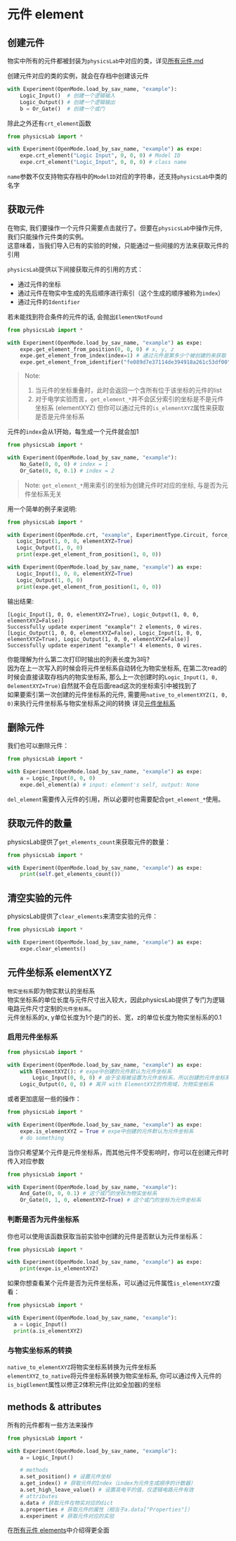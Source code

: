 # 元件 element

## 创建元件

物实中所有的元件都被封装为`physicsLab`中对应的类，详见[所有元件.md](elements.md)

创建元件对应的类的实例，就会在存档中创建该元件

```python
with Experiment(OpenMode.load_by_sav_name, "example"):
    Logic_Input()  # 创建一个逻辑输入
    Logic_Output() # 创建一个逻辑输出
    b = Or_Gate()  # 创建一个或门
```

除此之外还有`crt_element`函数

```python
from physicsLab import *

with Experiment(OpenMode.load_by_sav_name, "example") as expe:
    expe.crt_element("Logic Input", 0, 0, 0) # Model ID
    expe.crt_element("Logic_Input", 0, 0, 0) # class name
```

`name`参数不仅支持物实存档中的`ModelID`对应的字符串，还支持`physicsLab`中类的名字

## 获取元件

在物实, 我们要操作一个元件只需要点击就行了。但要在`physicsLab`中操作元件, 我们只能操作元件类的实例。  
这意味着，当我们导入已有的实验的时候，只能通过一些间接的方法来获取元件的引用

`physicsLab`提供以下间接获取元件的引用的方式：

* 通过元件的坐标
* 通过元件在物实中生成的先后顺序进行索引（这个生成的顺序被称为`index`）
* 通过元件的`Identifier`

若未能找到符合条件的元件的话, 会抛出`ElementNotFound`

```python
from physicsLab import *

with Experiment(OpenMode.load_by_sav_name, "example") as expe:
    expe.get_element_from_position(0, 0, 0) # x, y, z
    expe.get_element_from_index(index=1) # 通过元件是第多少个被创建的来获取
    expe.get_element_from_identifier("fe089d7e37114de394918a261c53df00") # 通过元件的Identifier来获取
```

> Note:
>
> 1. 当元件的坐标重叠时，此时会返回一个含所有位于该坐标的元件的list
> 2. 对于电学实验而言，`get_element_*`并不会区分索引的坐标是不是元件坐标系 (elementXYZ)
>     但你可以通过元件的`is_elementXYZ`属性来获取是否是元件坐标系

元件的`index`会从1开始，每生成一个元件就会加1

```Python
from physicsLab import *

with Experiment(OpenMode.load_by_sav_name, "example"):
    No_Gate(0, 0, 0) # index = 1
    Or_Gate(0, 0, 0.1) # index = 2
```

> Note: `get_element_*`用来索引的坐标为创建元件时对应的坐标, 与是否为元件坐标系无关

用一个简单的例子来说明:

```Python
from physicsLab import *

with Experiment(OpenMode.crt, "example", ExperimentType.Circuit, force_crt=True) as expe:
   Logic_Input(1, 0, 0, elementXYZ=True)
   Logic_Output(1, 0, 0)
   print(expe.get_element_from_position(1, 0, 0))

with Experiment(OpenMode.load_by_sav_name, "example") as expe:
   Logic_Input(1, 0, 0, elementXYZ=True)
   Logic_Output(1, 0, 0)
   print(expe.get_element_from_position(1, 0, 0))
```

输出结果:

```text
[Logic_Input(1, 0, 0, elementXYZ=True), Logic_Output(1, 0, 0, elementXYZ=False)]
Successfully update experiment "example"! 2 elements, 0 wires.
[Logic_Output(1, 0, 0, elementXYZ=False), Logic_Input(1, 0, 0, elementXYZ=True), Logic_Output(1, 0, 0, elementXYZ=False)]
Successfully update experiment "example"! 4 elements, 0 wires.
```

你能理解为什么第二次打印时输出的列表长度为3吗?  
因为在上一次写入的时候会将元件坐标系自动转化为物实坐标系, 在第二次read的时候会直接读取存档内的物实坐标系, 那么上一次创建时的`Logic_Input(1, 0, 0elementXYZ=True)`自然就不会在后面read这次的坐标索引中被找到了  
如果要索引第一次创建的元件坐标系的元件, 需要用`native_to_elementXYZ(1, 0, 0)`来执行元件坐标系与物实坐标系之间的转换
详见[元件坐标系](#元件坐标系-elementxyz)

## 删除元件

我们也可以删除元件：

```python
from physicsLab import *

with Experiment(OpenMode.load_by_sav_name, "example") as expe:
    a = Logic_Input(0, 0, 0)
    expe.del_element(a) # input: element's self, output: None
```

`del_element`需要传入元件的引用，所以必要时也需要配合`get_element_*`使用。

## 获取元件的数量

physicsLab提供了`get_elements_count`来获取元件的数量：

```python
from physicsLab import *

with Experiment(OpenMode.load_by_sav_name, "example") as expe:
    print(self.get_elements_count())
```

## 清空实验的元件

physicsLab提供了`clear_elements`来清空实验的元件：

```python
from physicsLab import *

with Experiment(OpenMode.load_by_sav_name, "example") as expe:
    expe.clear_elements()
```

## 元件坐标系 elementXYZ

`物实坐标系`即为物实默认的坐标系  
物实坐标系的单位长度与元件尺寸出入较大，因此physicsLab提供了专门为逻辑电路元件尺寸定制的`元件坐标系`。  
元件坐标系的x, y单位长度为1个是门的长、宽，z的单位长度为物实坐标系的0.1

### 启用元件坐标系

```Python
from physicsLab import *

with Experiment(OpenMode.load_by_sav_name, "example") as expe:
    with ElementXYZ(): # expe中创建的元件默认为元件坐标系
        Logic_Input(0, 0, 0) # 由于全局被设置为元件坐标系，所以创建的元件坐标系就是元件坐标系
    Logic_Output(0, 0, 0) # 离开 with ElementXYZ的作用域，为物实坐标系
```

或者更加底层一些的操作：

```Python
from physicsLab import *

with Experiment(OpenMode.load_by_sav_name, "example") as expe:
    expe.is_elementXYZ = True # expe中创建的元件默认为元件坐标系
    # do something
```

当你只希望某个元件是元件坐标系，而其他元件不受影响时，你可以在创建元件时传入对应参数

```Python
from physicsLab import *

with Experiment(OpenMode.load_by_sav_name, "example"):
    And_Gate(0, 0, 0.1) # 这个或门的坐标为物实坐标系
    Or_Gate(0, 1, 0, elementXYZ=True) # 这个或门的坐标为元件坐标系
```

### 判断是否为元件坐标系

你也可以使用该函数获取当前实验中创建的元件是否默认为元件坐标系：

```python
from physicsLab import *

with Experiment(OpenMode.load_by_sav_name, "example") as expe:
    print(expe.is_elementXYZ)
```

如果你想查看某个元件是否为元件坐标系，可以通过元件属性`is_elementXYZ`查看：

```Python
from physicsLab import *

with Experiment(OpenMode.load_by_sav_name, "example"):
  a = Logic_Input()
  print(a.is_elementXYZ)
```

### 与物实坐标系的转换

`native_to_elementXYZ`将物实坐标系转换为元件坐标系  
`elementXYZ_to_native`将元件坐标系转换为物实坐标系, 你可以通过传入元件的`is_bigElement`属性以修正2体积元件(比如全加器)的坐标

## methods & attributes

所有的元件都有一些方法来操作

```python
from physicsLab import *

with Experiment(OpenMode.load_by_sav_name, "example"):
    a = Logic_Input()

    # methods
    a.set_position() # 设置元件坐标
    a.get_index() # 获取元件的Index（index为元件生成顺序的计数器）
    a.set_high_leave_value() # 设置高电平的值，仅逻辑电路元件有效
    # attributes
    a.data # 获取元件在物实对应的dict
    a.properties # 获取元件的属性（相当于a.data["Properties"]）
    a.experiment # 获取元件对应的实验
```

在[所有元件 elements](elements.md)中介绍得更全面
